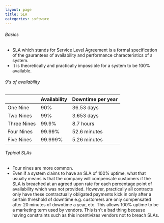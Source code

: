 ```yaml
---
layout: page
title: SLA
categories: software
---
```


###### Basics
 * SLA which stands for Service Level Agreement is a formal specification of the gaurantees of availability and performance characteristics of a system.
 * It is theoretically and practically impossible for a system to be 100% available.

###### 9's of availability

| | Availability | Downtime per year |
| --- | --- | --- |
One Nine | 90% | 36.53 days
Two Nines | 99% | 3.653 days
Three Nines | 99.9% | 8.7 hours
Four Nines | 99.99% | 52.6 minutes
Five Nines | 99.999% | 5.26 minutes

###### Typical SLAs
 * Four nines are more common.
 * Even if a system claims to have an SLA of 100% uptime, what that usually means is that the company will compensate customers if the SLA is breached at an agreed upon rate for each percentage point of availability which was not provided. However, practically all contracts only have these contractually obligated payments kick in only after a certain threshold of downtime e.g. customers are only compensated after 20 minutes of downtime a year, etc. This allows 100% uptime to be a marketing term used by vendors. This isn't a bad thing because having constraints such as this incentivizes vendors not to breach SLAs.

